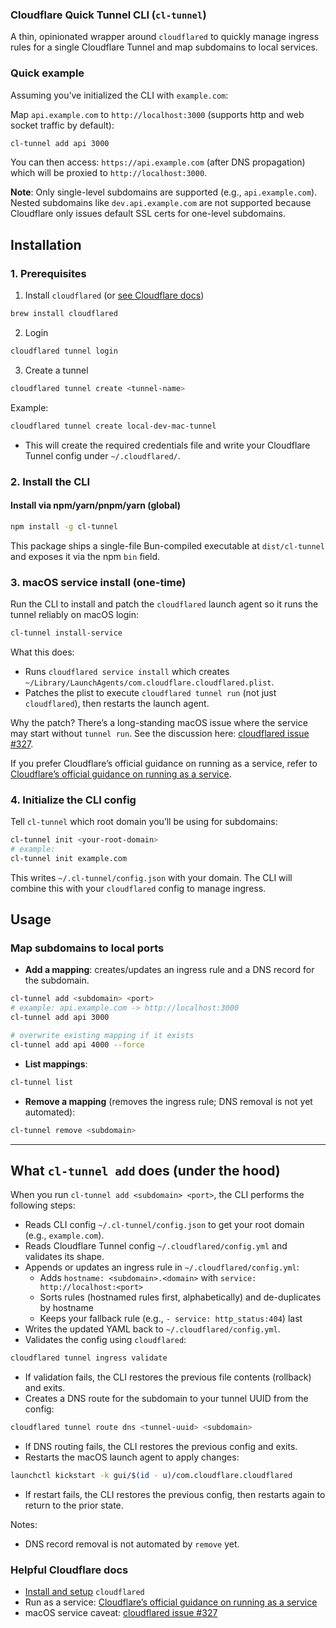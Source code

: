### Cloudflare Quick Tunnel CLI (`cl-tunnel`)

A thin, opinionated wrapper around `cloudflared` to quickly manage ingress rules for a single Cloudflare Tunnel and map subdomains to local services.

### Quick example

Assuming you’ve initialized the CLI with `example.com`:

Map `api.example.com` to `http://localhost:3000` (supports http and web socket traffic by default):

```bash
cl-tunnel add api 3000
```

You can then access: `https://api.example.com` (after DNS propagation) which will be proxied to `http://localhost:3000`.

**Note**: Only single-level subdomains are supported (e.g., `api.example.com`). Nested subdomains like `dev.api.example.com` are not supported because Cloudflare only issues default SSL certs for one-level subdomains.

## Installation

### 1. Prerequisites

1. Install `cloudflared` (or [see Cloudflare docs](https://developers.cloudflare.com/cloudflare-one/connections/connect-apps/install-and-setup/installation/))

```bash
brew install cloudflared
```

2. Login

```bash
cloudflared tunnel login
```

3. Create a tunnel

```bash
cloudflared tunnel create <tunnel-name>
```

Example:

```bash
cloudflared tunnel create local-dev-mac-tunnel
```

- This will create the required credentials file and write your Cloudflare Tunnel config under `~/.cloudflared/`.

### 2. Install the CLI

#### Install via npm/yarn/pnpm/yarn (global)

```bash
npm install -g cl-tunnel
```

This package ships a single-file Bun-compiled executable at `dist/cl-tunnel` and exposes it via the npm `bin` field.

### 3. macOS service install (one-time)

Run the CLI to install and patch the `cloudflared` launch agent so it runs the tunnel reliably on macOS login:

```bash
cl-tunnel install-service
```

What this does:

- Runs `cloudflared service install` which creates `~/Library/LaunchAgents/com.cloudflare.cloudflared.plist`.
- Patches the plist to execute `cloudflared tunnel run` (not just `cloudflared`), then restarts the launch agent.

Why the patch? There’s a long-standing macOS issue where the service may start without `tunnel run`. See the discussion here: [cloudflared issue #327](https://github.com/cloudflare/cloudflared/issues/327).

If you prefer Cloudflare’s official guidance on running as a service, refer to [Cloudflare’s official guidance on running as a service](https://developers.cloudflare.com/cloudflare-one/connections/connect-apps/run-tunnel/run-as-service/).

### 4. Initialize the CLI config

Tell `cl-tunnel` which root domain you’ll be using for subdomains:

```bash
cl-tunnel init <your-root-domain>
# example:
cl-tunnel init example.com
```

This writes `~/.cl-tunnel/config.json` with your domain. The CLI will combine this with your `cloudflared` config to manage ingress.

## Usage

### Map subdomains to local ports

- **Add a mapping**: creates/updates an ingress rule and a DNS record for the subdomain.

```bash
cl-tunnel add <subdomain> <port>
# example: api.example.com -> http://localhost:3000
cl-tunnel add api 3000

# overwrite existing mapping if it exists
cl-tunnel add api 4000 --force
```

- **List mappings**:

```bash
cl-tunnel list
```

- **Remove a mapping** (removes the ingress rule; DNS removal is not yet automated):

```bash
cl-tunnel remove <subdomain>
```

---

## What `cl-tunnel add` does (under the hood)

When you run `cl-tunnel add <subdomain> <port>`, the CLI performs the following steps:

- Reads CLI config `~/.cl-tunnel/config.json` to get your root domain (e.g., `example.com`).
- Reads Cloudflare Tunnel config `~/.cloudflared/config.yml` and validates its shape.
- Appends or updates an ingress rule in `~/.cloudflared/config.yml`:
  - Adds `hostname: <subdomain>.<domain>` with `service: http://localhost:<port>`
  - Sorts rules (hostnamed rules first, alphabetically) and de-duplicates by hostname
  - Keeps your fallback rule (e.g., `- service: http_status:404`) last
- Writes the updated YAML back to `~/.cloudflared/config.yml`.
- Validates the config using `cloudflared`:

```bash
cloudflared tunnel ingress validate
```

- If validation fails, the CLI restores the previous file contents (rollback) and exits.
- Creates a DNS route for the subdomain to your tunnel UUID from the config:

```bash
cloudflared tunnel route dns <tunnel-uuid> <subdomain>
```

- If DNS routing fails, the CLI restores the previous config and exits.
- Restarts the macOS launch agent to apply changes:

```bash
launchctl kickstart -k gui/$(id - u)/com.cloudflare.cloudflared
```

- If restart fails, the CLI restores the previous config, then restarts again to return to the prior state.

Notes:

- DNS record removal is not automated by `remove` yet.

### Helpful Cloudflare docs

- [Install and setup](https://developers.cloudflare.com/cloudflare-one/connections/connect-apps/install-and-setup/installation/) `cloudflared`
- Run as a service: [Cloudflare’s official guidance on running as a service](https://developers.cloudflare.com/cloudflare-one/connections/connect-apps/run-tunnel/run-as-service/)
- macOS service caveat: [cloudflared issue #327](https://github.com/cloudflare/cloudflared/issues/327)
